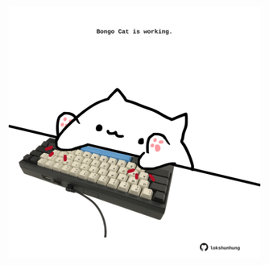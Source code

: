 <!-- built at 15/07/2021, 20:02:19 UTC -->
<p align="center">
  <img width="500" height="500" src="./ReadmeImage.svg">
</p>
